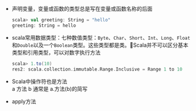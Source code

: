 - 声明变量，变量或函数的类型总是写在变量或函数名称的后面
    ```scala
    scala> val greeting: String = "hello"
    greeting: String = hello
    ```
- scala常用数据类型：七种数值类型：`Byte`、`Char`、`Short`、`Int`、`Long`、`Float`和`Double`以及一个`Boolean`类型。这些类型都是类。Scala并不可以区分基本类型和引用类型，可以对数字执行方法
    ```scala
    scala> 1.to(10)
    res2: scala.collection.immutable.Range.Inclusive = Range 1 to 10
    ```

- Scala中操作符也是方法  
a 方法 b 通常是 a.方法(b)的简写

- apply方法

